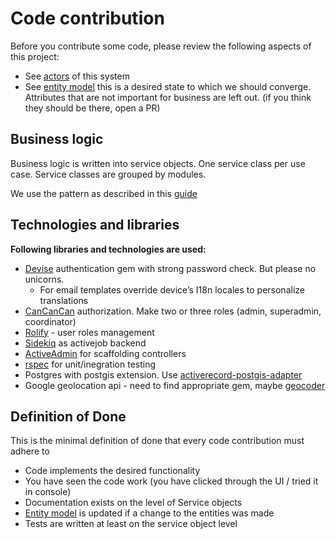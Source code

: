 # Code contribution

Before you contribute some code, please review the following aspects of this project:

- See [actors](./actors.md) of this system
- See [entity model](./entityModel.wsd) this is a desired state to which we should converge. Attributes that are not important for business are left out. (if you think they should be there, open a PR)

## Business logic

Business logic is written into service objects. One service class per use case. Service classes are grouped by modules.

We use the pattern as described in this [guide](https://www.toptal.com/ruby-on-rails/rails-service-objects-tutorial)

## Technologies and libraries

**Following libraries and technologies are used:**

- [Devise](https://github.com/heartcombo/devise) authentication gem with strong password check. But please no unicorns.
  - For email templates override device’s I18n locales to personalize translations
- [CanCanCan](https://github.com/CanCanCommunity/cancancan) authorization. Make two or three roles (admin, superadmin, coordinator)
- [Rolify](https://github.com/RolifyCommunity/rolify) - user roles management
- [Sidekiq](https://github.com/mperham/sidekiq) as activejob backend
- [ActiveAdmin](https://github.com/activeadmin/activeadmin) for scaffolding controllers
- [rspec](https://github.com/rspec/rspec-rails) for unit/inegration testing
- Postgres with postgis extension. Use [activerecord-postgis-adapter](https://github.com/rgeo/activerecord-postgis-adapter)
- Google geolocation api - need to find appropriate gem, maybe [geocoder](https://github.com/alexreisner/geocoder)

## Definition of Done

This is the minimal definition of done that every code contribution must adhere to

- Code implements the desired functionality
- You have seen the code work (you have clicked through the UI / tried it in console)
- Documentation exists on the level of Service objects
- [Entity model](./entityModel.wsd) is updated if a change to the entities was made
- Tests are written at least on the service object level

